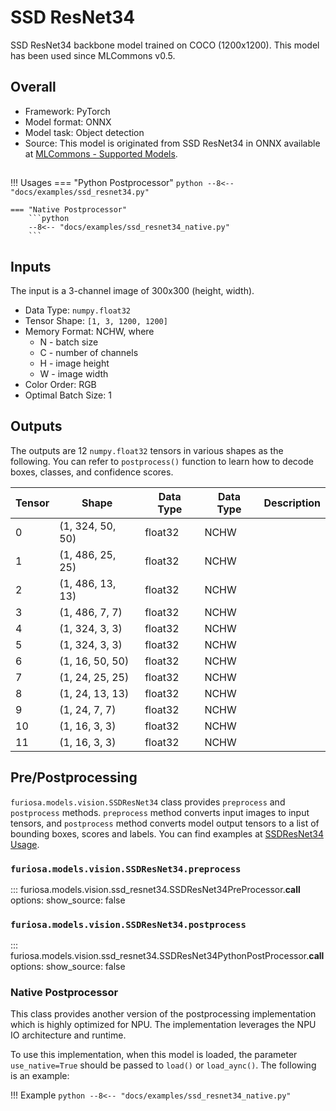# SSD ResNet34

SSD ResNet34 backbone model trained on COCO (1200x1200).
This model has been used since MLCommons v0.5.

## Overall
* Framework: PyTorch
* Model format: ONNX
* Model task: Object detection
* Source: This model is originated from SSD ResNet34 in ONNX available at
[MLCommons - Supported Models](https://github.com/mlcommons/inference/tree/master/vision/classification_and_detection#supported-models).


## <a name="SSDResNet34_Usage"></a>
!!! Usages
    === "Python Postprocessor"
        ```python
        --8<-- "docs/examples/ssd_resnet34.py"
        ```
     
    === "Native Postprocessor"
        ```python
        --8<-- "docs/examples/ssd_resnet34_native.py"
        ```
  
## Inputs
The input is a 3-channel image of 300x300 (height, width).

* Data Type: `numpy.float32`
* Tensor Shape: `[1, 3, 1200, 1200]`
* Memory Format: NCHW, where
    * N - batch size
    * C - number of channels
    * H - image height
    * W - image width
* Color Order: RGB
* Optimal Batch Size: 1

## Outputs
The outputs are 12 `numpy.float32` tensors in various shapes as the following. 
You can refer to `postprocess()` function to learn how to decode boxes, classes, and confidence scores.

| Tensor | Shape            | Data Type | Data Type | Description |
|--------|------------------|-----------|-----------|-------------|
| 0      | (1, 324, 50, 50) | float32   | NCHW      |             |
| 1      | (1, 486, 25, 25) | float32   | NCHW      |             |
| 2      | (1, 486, 13, 13) | float32   | NCHW      |             |
| 3      | (1, 486, 7, 7)   | float32   | NCHW      |             |
| 4      | (1, 324, 3, 3)   | float32   | NCHW      |             |
| 5      | (1, 324, 3, 3)   | float32   | NCHW      |             |
| 6      | (1, 16, 50, 50)  | float32   | NCHW      |             |
| 7      | (1, 24, 25, 25)  | float32   | NCHW      |             |
| 8      | (1, 24, 13, 13)  | float32   | NCHW      |             |
| 9      | (1, 24, 7, 7)    | float32   | NCHW      |             |
| 10     | (1, 16, 3, 3)    | float32   | NCHW      |             |
| 11     | (1, 16, 3, 3)    | float32   | NCHW      |             |

## Pre/Postprocessing
`furiosa.models.vision.SSDResNet34` class provides `preprocess` and `postprocess` methods.
`preprocess` method converts input images to input tensors, and `postprocess` method converts 
model output tensors to a list of bounding boxes, scores and labels. 
You can find examples at [SSDResNet34 Usage](#SSDResNet34_Usage).
 
### `furiosa.models.vision.SSDResNet34.preprocess`
::: furiosa.models.vision.ssd_resnet34.SSDResNet34PreProcessor.__call__
    options:
        show_source: false
    
### `furiosa.models.vision.SSDResNet34.postprocess`
::: furiosa.models.vision.ssd_resnet34.SSDResNet34PythonPostProcessor.__call__
    options:
        show_source: false

### <a href="NativePostProcessor"></a>Native Postprocessor
This class provides another version of the postprocessing implementation
which is highly optimized for NPU. The implementation leverages the NPU IO architecture and runtime.

To use this implementation, when this model is loaded, the parameter `use_native=True`
should be passed to `load()` or `load_aync()`. The following is an example:

!!! Example
    ```python
    --8<-- "docs/examples/ssd_resnet34_native.py"
    ```
